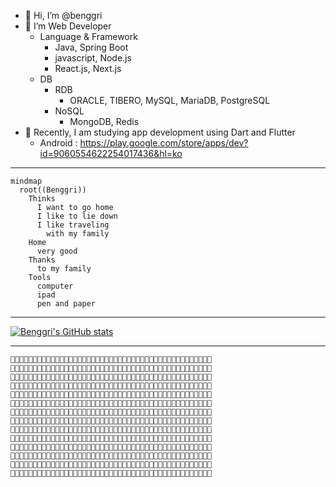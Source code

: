 - 👋 Hi, I’m @benggri
- 👀 I’m Web Developer
  - Language & Framework
    - Java, Spring Boot
    - javascript, Node.js
    - React.js, Next.js
  - DB
    - RDB
      - ORACLE, TIBERO, MySQL, MariaDB, PostgreSQL
    - NoSQL
      - MongoDB, Redis
- 🌱 Recently, I am studying app development using Dart and Flutter
  - Android : https://play.google.com/store/apps/dev?id=9060554622254017436&hl=ko

---

```mermaid
mindmap
  root((Benggri))
    Thinks
      I want to go home
      I like to lie down
      I like traveling
        with my family
    Home
      very good
    Thanks
      to my family
    Tools
      computer
      ipad
      pen and paper
```

---

[![Benggri's GitHub stats](https://github-readme-stats.vercel.app/api?username=benggri)](https://github.com/anuraghazra/github-readme-stats)

---

```
🤍🤍🤍🤍🤍🤍🤍🤍🤍🤍🤍🤍🤍🤍🤍🤍🤍🤍🤍🤍🤍🤍🤍🤍🤍🤍🤍🤍🤍🤍🤍🤍🤍🤍🤍🤍🤍🤍🤍🤍🤍🤍🤍🤍🤍
🤍🤍💖💖💖💖💖💖🤍🤍💖💖🤍🤍🤍💖💖🤍🤍🤍💖💖🤍🤍💖💖💖💖🤍🤍🤍💖💖🤍🤍🤍🤍🤍🤍🤍🤍🤍💖💖🤍
🤍🤍🤍🤍💖💖🤍🤍🤍🤍💖💖🤍🤍🤍💖💖🤍🤍🤍💖💖🤍🤍🤍🤍🤍🤍🤍🤍🤍💖💖🤍🤍💖💖💖💖💖🤍🤍💖💖🤍
🤍🤍🤍🤍🧡🧡🤍🤍🤍🤍🧡🧡🤍🤍🤍🧡🧡🤍🤍🤍🧡🧡🤍🧡🧡🧡🧡🧡🧡🤍🤍🧡🧡🤍🤍🤍🤍🤍🧡🧡🤍🤍🧡🧡🤍
🤍🤍🤍🧡🧡🧡🧡🤍🧡🧡🧡🧡🤍🤍🤍🧡🧡🤍🤍🤍🧡🧡🤍🤍🤍🤍🤍🧡🧡🤍🤍🧡🧡🤍🤍🤍🤍🤍🧡🧡🧡🧡🧡🧡🤍
🤍🤍💛💛🤍💛💛🤍💛💛💛💛🤍🤍💛💛💛💛🤍🤍💛💛🤍🤍🤍🤍💛💛🤍🤍🤍💛💛🤍🤍🤍🤍🤍💛💛💛💛💛💛🤍
🤍💛💛🤍🤍🤍💛💛🤍🤍💛💛🤍💛💛🤍🤍💛💛🤍💛💛🤍🤍🤍💛💛💛🤍🤍🤍💛💛💛💛💛💛💛💛💛🤍🤍💛💛🤍
🤍🤍🤍🤍🤍🤍🤍🤍🤍🤍💚💚💚💚🤍🤍🤍🤍💚💚💚💚🤍🤍💚💚💚💚💚🤍🤍💚💚💚💚💚💚🤍🤍🤍🤍🤍💚💚🤍
🤍🤍🤍🤍💚💚💚💚💚💚🤍🤍🤍🤍🤍🤍🤍🤍🤍🤍💚💚🤍💚💚🤍🤍🤍💚💚🤍💚💚🤍🤍💚💚🤍🤍🤍💚💚💚💚🤍
🤍🤍🤍💙💙💙💙💙💙💙💙🤍🤍🤍💙💙🤍🤍🤍🤍💙💙💙💙💙🤍🤍🤍💙💙💙💙💙🤍🤍💙💙🤍🤍🤍💙💙💙💙🤍
🤍🤍🤍💙💙🤍🤍🤍🤍💙💙🤍🤍🤍💙💙🤍🤍🤍🤍🤍🤍🤍🤍🤍🤍🤍🤍🤍🤍🤍💙💙🤍🤍💙💙🤍🤍🤍🤍🤍💙💙🤍
🤍🤍🤍💜💜💜💜💜💜💜💜🤍🤍🤍💜💜🤍🤍🤍🤍🤍🤍🤍🤍🤍🤍🤍🤍🤍🤍🤍💜💜🤍🤍💜💜💜💜💜🤍🤍💜💜🤍
🤍🤍🤍🤍💜💜💜💜💜💜🤍🤍🤍🤍💜💜💜💜💜💜💜💜🤍🤍🤍🤍🤍🤍🤍🤍🤍💜💜🤍🤍🤍🤍🤍🤍🤍🤍🤍💜💜🤍
🤍🤍🤍🤍🤍🤍🤍🤍🤍🤍🤍🤍🤍🤍🤍🤍🤍🤍🤍🤍🤍🤍🤍🤍🤍🤍🤍🤍🤍🤍🤍🤍🤍🤍🤍🤍🤍🤍🤍🤍🤍🤍🤍🤍🤍
```


